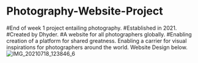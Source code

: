 # Photography-Website-Project
#End of week 1 project entailing photography.
#Established in 2021.
#Created by Dhyder.
#A website for all photographers globally.
#Enabling creation of a platform for shared greatness.
Enabling a carrier for visual inspirations for photographers around the world.
Website Design below.
![IMG_20210718_123846_6](https://user-images.githubusercontent.com/86789832/126065563-9029698e-61e8-495a-a034-90f8b7d0784b.jpg)
